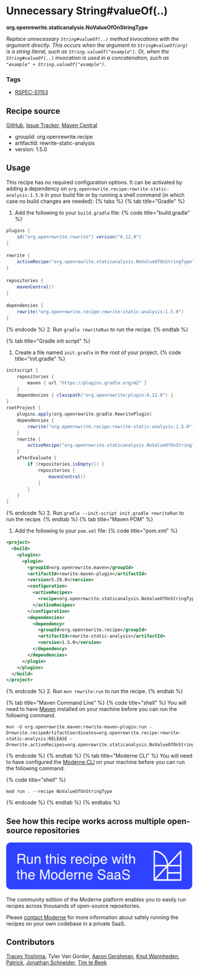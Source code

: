 # Unnecessary String#valueOf(..)

**org.openrewrite.staticanalysis.NoValueOfOnStringType**

_Replace unnecessary `String#valueOf(..)` method invocations with the argument directly. This occurs when the argument to `String#valueOf(arg)` is a string literal, such as `String.valueOf("example")`. Or, when the `String#valueOf(..)` invocation is used in a concatenation, such as `"example" + String.valueOf("example")`._

### Tags

* [RSPEC-S1153](https://sonarsource.github.io/rspec/#/rspec/S1153)

## Recipe source

[GitHub](https://github.com/openrewrite/rewrite-static-analysis/blob/main/src/main/java/org/openrewrite/staticanalysis/NoValueOfOnStringType.java), [Issue Tracker](https://github.com/openrewrite/rewrite-static-analysis/issues), [Maven Central](https://central.sonatype.com/artifact/org.openrewrite.recipe/rewrite-static-analysis/1.5.0/jar)

* groupId: org.openrewrite.recipe
* artifactId: rewrite-static-analysis
* version: 1.5.0


## Usage

This recipe has no required configuration options. It can be activated by adding a dependency on `org.openrewrite.recipe:rewrite-static-analysis:1.5.0` in your build file or by running a shell command (in which case no build changes are needed): 
{% tabs %}
{% tab title="Gradle" %}
1. Add the following to your `build.gradle` file:
{% code title="build.gradle" %}
```groovy
plugins {
    id("org.openrewrite.rewrite") version("6.12.0")
}

rewrite {
    activeRecipe("org.openrewrite.staticanalysis.NoValueOfOnStringType")
}

repositories {
    mavenCentral()
}

dependencies {
    rewrite("org.openrewrite.recipe:rewrite-static-analysis:1.5.0")
}
```
{% endcode %}
2. Run `gradle rewriteRun` to run the recipe.
{% endtab %}

{% tab title="Gradle init script" %}
1. Create a file named `init.gradle` in the root of your project.
{% code title="init.gradle" %}
```groovy
initscript {
    repositories {
        maven { url "https://plugins.gradle.org/m2" }
    }
    dependencies { classpath("org.openrewrite:plugin:6.12.0") }
}
rootProject {
    plugins.apply(org.openrewrite.gradle.RewritePlugin)
    dependencies {
        rewrite("org.openrewrite.recipe:rewrite-static-analysis:1.5.0")
    }
    rewrite {
        activeRecipe("org.openrewrite.staticanalysis.NoValueOfOnStringType")
    }
    afterEvaluate {
        if (repositories.isEmpty()) {
            repositories {
                mavenCentral()
            }
        }
    }
}
```
{% endcode %}
2. Run `gradle --init-script init.gradle rewriteRun` to run the recipe.
{% endtab %}
{% tab title="Maven POM" %}
1. Add the following to your `pom.xml` file:
{% code title="pom.xml" %}
```xml
<project>
  <build>
    <plugins>
      <plugin>
        <groupId>org.openrewrite.maven</groupId>
        <artifactId>rewrite-maven-plugin</artifactId>
        <version>5.29.0</version>
        <configuration>
          <activeRecipes>
            <recipe>org.openrewrite.staticanalysis.NoValueOfOnStringType</recipe>
          </activeRecipes>
        </configuration>
        <dependencies>
          <dependency>
            <groupId>org.openrewrite.recipe</groupId>
            <artifactId>rewrite-static-analysis</artifactId>
            <version>1.5.0</version>
          </dependency>
        </dependencies>
      </plugin>
    </plugins>
  </build>
</project>
```
{% endcode %}
2. Run `mvn rewrite:run` to run the recipe.
{% endtab %}

{% tab title="Maven Command Line" %}
{% code title="shell" %}
You will need to have [Maven](https://maven.apache.org/download.cgi) installed on your machine before you can run the following command.

```shell
mvn -U org.openrewrite.maven:rewrite-maven-plugin:run -Drewrite.recipeArtifactCoordinates=org.openrewrite.recipe:rewrite-static-analysis:RELEASE -Drewrite.activeRecipes=org.openrewrite.staticanalysis.NoValueOfOnStringType
```
{% endcode %}
{% endtab %}
{% tab title="Moderne CLI" %}
You will need to have configured the [Moderne CLI](https://docs.moderne.io/moderne-cli/cli-intro) on your machine before you can run the following command.

{% code title="shell" %}
```shell
mod run . --recipe NoValueOfOnStringType
```
{% endcode %}
{% endtab %}
{% endtabs %}

## See how this recipe works across multiple open-source repositories

[![Moderne Link Image](/.gitbook/assets/ModerneRecipeButton.png)](https://app.moderne.io/recipes/org.openrewrite.staticanalysis.NoValueOfOnStringType)

The community edition of the Moderne platform enables you to easily run recipes across thousands of open-source repositories.

Please [contact Moderne](https://moderne.io/product) for more information about safely running the recipes on your own codebase in a private SaaS.

## Contributors
[Tracey Yoshima](mailto:tracey.yoshima@gmail.com), Tyler Van Gorder, [Aaron Gershman](mailto:aegershman@gmail.com), [Knut Wannheden](mailto:knut@moderne.io), [Patrick](mailto:patway99@gmail.com), [Jonathan Schneider](mailto:jkschneider@gmail.com), [Tim te Beek](mailto:timtebeek@gmail.com)
